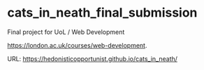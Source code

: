 # cats_in_neath_final_submission

Final project for UoL / Web Development 

https://london.ac.uk/courses/web-development.

URL:
https://hedonisticopportunist.github.io/cats_in_neath/
